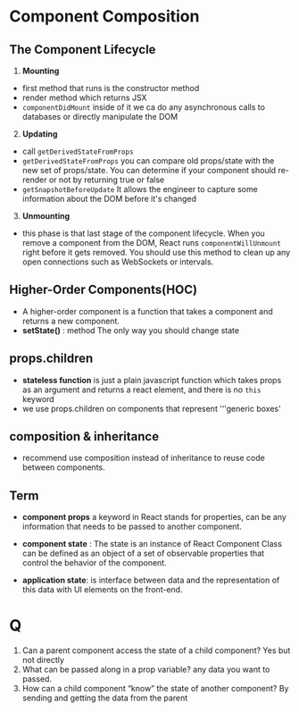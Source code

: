 # Component Composition

## The Component Lifecycle

1. **Mounting**
* first method that runs is the constructor method
* render method which returns JSX
* ``componentDidMount`` inside of it we ca do any asynchronous calls to databases or directly manipulate the DOM 


2. **Updating** 
* call ``getDerivedStateFromProps``
* ``getDerivedStateFromProps`` you can compare old props/state with the new set of props/state. You can determine if your component should re-render or not by returning true or false
* ``getSnapshotBeforeUpdate``  It allows the engineer to capture some information about the DOM before it's changed

3. **Unmounting**
* this phase is that last stage of the component lifecycle. When you remove a component from the DOM, React runs ``componentWillUnmount`` right before it gets removed. You should use this method to clean up any open connections such as WebSockets or intervals.

## Higher-Order Components(HOC)
* A higher-order component is a function that takes a component and returns a new component.
* **setState()** : method The only way you should change state

## props.children
* **stateless function** is just a plain javascript function which takes props as an argument and returns a react element, and there is no ``this`` keyword 
* we use props.children on components that represent '‘'generic boxes' 

## composition & inheritance
* recommend  use composition instead of inheritance to reuse code between components.

## Term
* **component props**  a keyword in React stands for properties, can be any information that needs to be passed to another component.

* **component state** : The state is an instance of React Component Class can be defined as an object of a set of observable properties that control the behavior of the component.

* **application state**: is interface between data and the representation of this data with UI elements on the front-end. 

# Q
1. Can a parent component access the state of a child component? Yes but not directly
2. What can be passed along in a prop variable? any data you want to passed.
3. How can a child component “know” the state of another component? By sending and getting the data from the parent